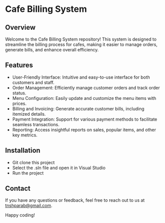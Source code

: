 # Cafe Billing System
## Overview

Welcome to the Cafe Billing System repository! This system is designed to streamline the billing process for cafes, making it easier to manage orders, generate bills, and enhance overall efficiency.

## Features

- User-Friendly Interface: Intuitive and easy-to-use interface for both customers and staff.
- Order Management: Efficiently manage customer orders and track order status.
- Menu Configuration: Easily update and customize the menu items with prices.
- Billing and Invoicing: Generate accurate customer bills, including itemized details.
- Payment Integration: Support for various payment methods to facilitate seamless transactions.
- Reporting: Access insightful reports on sales, popular items, and other key metrics.

## Installation
- Git clone this project
- Select the .sln file and open it in Visual Studio
- Run the project
  
## Contact

If you have any questions or feedback, feel free to reach out to us at tnshparab@gmail.com.

Happy coding!
